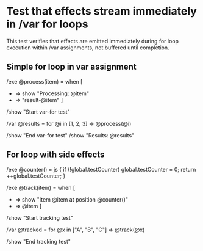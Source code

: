 # Test that effects stream immediately in /var for loops

This test verifies that effects are emitted immediately during for loop
execution within /var assignments, not buffered until completion.

## Simple for loop in var assignment

/exe @process(item) = when [
  * => show "Processing: @item"
  * => "result-@item"
]

/show "Start var-for test"

/var @results = for @i in [1, 2, 3] => @process(@i)

/show "End var-for test"
/show "Results: @results"

## For loop with side effects

/exe @counter() = js {
  if (!global.testCounter) global.testCounter = 0;
  return ++global.testCounter;
}

/exe @track(item) = when [
  * => show "Item @item at position @counter()"
  * => @item
]

/show "Start tracking test"

/var @tracked = for @x in ["A", "B", "C"] => @track(@x)

/show "End tracking test"